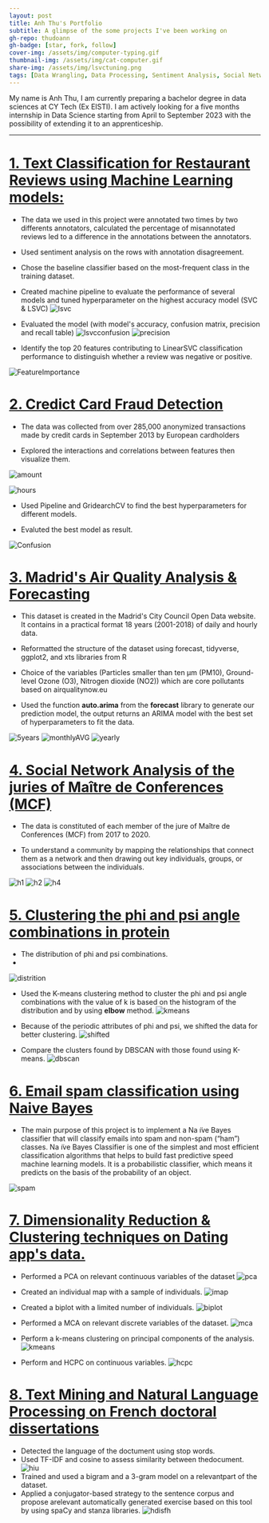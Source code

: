 ```yaml
---
layout: post
title: Anh Thu's Portfolio
subtitle: A glimpse of the some projects I've been working on
gh-repo: thudoann
gh-badge: [star, fork, follow]
cover-img: /assets/img/computer-typing.gif
thumbnail-img: /assets/img/cat-computer.gif
share-img: /assets/img/lsvctuning.png
tags: [Data Wrangling, Data Processing, Sentiment Analysis, Social Network Analysis, Machine Learning, Data Visualization, Dimensionality reduction, Time Series]
---
```


My name is Anh Thu, I am currently preparing a bachelor degree in data sciences at CY Tech (Ex EISTI). I am actively looking for a five months internship in Data Science starting from April to September 2023 with the possibility of extending it to an apprenticeship.


---

# [1. Text Classification for Restaurant Reviews using Machine Learning models:](https://github.com/thudoann/Text-Classification-for-Restaurant-Reviews-using-Machine-Learning-models)

* The data we used in this project were annotated two times by two differents annotators, calculated the percentage of misannotated reviews led to a difference in the annotations between the annotators.

* Used sentiment analysis on the rows with annotation disagreement.

* Chose the baseline classifier based on the most-frequent class in the training dataset.

* Created machine pipeline to evaluate the performance of several models and tuned hyperparameter on the highest accuracy model (SVC & LSVC)
![lsvc](https://raw.githubusercontent.com/thudoann/thudoann.github.io/master/assets/img/lsvctuning.png)

* Evaluated the model (with model's accuracy, confusion matrix, precision and recall table)
![lsvcconfusion](https://raw.githubusercontent.com/thudoann/thudoann.github.io/master/assets/img/lsvcconfusion.png)
![precision](https://raw.githubusercontent.com/thudoann/thudoann.github.io/master/assets/img/precisionrecall.png)

* Identify the top 20 features contributing to LinearSVC classification performance to distinguish whether a review was negative or positive.

![FeatureImportance](https://raw.githubusercontent.com/thudoann/thudoann.github.io/master/assets/img/feature_importance.png)


# [2. Credict Card Fraud Detection](https://github.com/thudoann/CreditCardFraudDetection)

* The data was collected from over 285,000 anonymized transactions made by credit cards in September 2013 by European cardholders

* Explored the interactions and correlations between features then visualize them.

![amount](https://raw.githubusercontent.com/thudoann/CreditCardFraudDetection/main/CreditCardFraud_files/figure-html/unnamed-chunk-13-1.png)

![hours](https://raw.githubusercontent.com/thudoann/CreditCardFraudDetection/main/CreditCardFraud_files/figure-html/unnamed-chunk-15-1.png)

* Used Pipeline and GridearchCV to find the best hyperparameters for different models.

* Evaluted the best model as result.

![Confusion](https://raw.githubusercontent.com/thudoann/CreditCardFraudDetection/main/CreditCardFraud_files/figure-html/Screenshot%202022-11-20%20at%2017.24.04.png)


# [3. Madrid's Air Quality Analysis & Forecasting](https://github.com/thudoann/Madrid-Air-Quality-Analysis-Forecasting)

* This dataset is created in the Madrid's City Council Open Data website. It contains in a practical format 18 years (2001-2018) of daily and hourly data.

* Reformatted the structure of the dataset using forecast, tidyverse, ggplot2, and xts libraries from R

* Choice of the variables (Particles smaller than ten μm (PM10), Ground-level Ozone (O3), Nitrogen dioxide (NO2)) which are core pollutants based on airqualitynow.eu

* Used the function **auto.arima** from the **forecast** library to generate our prediction model, the output returns an ARIMA model with the best set of hyperparameters to fit the data.

![5years](https://raw.githubusercontent.com/thudoann/Madrid-Air-Quality-Analysis-Forecasting/main/plots/forecast_5years.png)
![monthlyAVG](https://raw.githubusercontent.com/thudoann/Madrid-Air-Quality-Analysis-Forecasting/main/plots/monthly_AVG.png)
![yearly](https://raw.githubusercontent.com/thudoann/Madrid-Air-Quality-Analysis-Forecasting/main/plots/yearly_MA.png)

# [4. Social Network Analysis of the juries of Maître de Conferences (MCF)](https://github.com/thudoann/SocialNetworkAnalysis)


* The data is constituted of each member of the jure of Maître de Conferences (MCF) from 2017 to 2020.

* To understand a community by mapping the relationships that connect them as a network and then drawing out key individuals, groups, or associations between the individuals.

![h1](https://raw.githubusercontent.com/thudoann/SocialNetworkAnalysis/main/Screenshot%202022-11-20%20at%2023.27.02.png)
![h2](https://raw.githubusercontent.com/thudoann/SocialNetworkAnalysis/main/Screenshot%202022-11-21%20at%2001.31.49.png)
![h4](https://raw.githubusercontent.com/thudoann/SocialNetworkAnalysis/main/Screenshot%202022-11-20%20at%2023.30.08.png)


# [5. Clustering the phi and psi angle combinations in protein](https://github.com/thudoann/Clustering-the-phi-and-psi-angle-combinations-in-protein)

* The distribution of phi and psi combinations.
*
![distrition](https://raw.githubusercontent.com/thudoann/Clustering-the-phi-and-psi-angle-combinations-in-protein/main/Plots/distribution.png)

* Used the K-means clustering method to cluster the phi and psi angle combinations with the value of k is based on the histogram of the distribution and by using **elbow** method. 
![kmeans](https://raw.githubusercontent.com/thudoann/Clustering-the-phi-and-psi-angle-combinations-in-protein/main/Plots/kmeans.png)

* Because of the periodic attributes of phi and psi, we shifted the data for better clustering.
![shifted](https://raw.githubusercontent.com/thudoann/Clustering-the-phi-and-psi-angle-combinations-in-protein/main/Plots/kmeansf.png)

* Compare the clusters found by DBSCAN with those found using K-means.
![dbscan](https://raw.githubusercontent.com/thudoann/Clustering-the-phi-and-psi-angle-combinations-in-protein/main/Plots/DBscan.png)

# [6. Email spam classification using Naive Bayes](https://github.com/thudoann/Emails-spam-classification-using-Naive-Bayes/edit/main/README.md)


* The main purpose of this project is to implement a Na ̈ıve Bayes classifier that will classify emails into spam and non-spam (“ham”) classes. Na ̈ıve Bayes Classifier is one of the simplest and most efficient classification algorithms that helps to build fast predictive speed machine learning models. It is a probabilistic classifier, which means it predicts on the basis of the probability of an object.

![spam](https://raw.githubusercontent.com/thudoann/Emails-spam-classification-using-Naive-Bayes/main/easy_spam_mnb_4.png)


# [7. Dimensionality Reduction & Clustering techniques on Dating app's data.](https://github.com/thudoann/DimensionalityReduction-Clustering)

* Performed a PCA on relevant continuous variables of the dataset
![pca](https://raw.githubusercontent.com/thudoann/DimensionalityReduction-Clustering/main/Plots/VariablePCA.png)

* Created an individual map with a sample of individuals.
![imap](https://raw.githubusercontent.com/thudoann/DimensionalityReduction-Clustering/main/Plots/Indi.png)

* Created a biplot with a limited number of individuals.
![biplot](https://raw.githubusercontent.com/thudoann/DimensionalityReduction-Clustering/main/Plots/Biplot.png)

* Performed a MCA on relevant discrete variables of the dataset.
![mca](https://raw.githubusercontent.com/thudoann/DimensionalityReduction-Clustering/main/Plots/imca.png)

* Perform a k-means clustering on principal components of the analysis.
![kmeans](https://raw.githubusercontent.com/thudoann/DimensionalityReduction-Clustering/main/Plots/facctor.png)

* Perform and HCPC on continuous variables.
![hcpc](https://raw.githubusercontent.com/thudoann/DimensionalityReduction-Clustering/main/Plots/hhh.png)

# [8. Text Mining and Natural Language Processing on French doctoral dissertations](https://github.com/thudoann/Text-Mining-and-NLP-on-French-doctoral-dissertations)

* Detected the language of the doctument using stop words.
* Used TF-IDF and cosine to assess similarity between thedocument.
![hiu](https://raw.githubusercontent.com/thudoann/Text-Mining-and-NLP-on-French-doctoral-dissertations/main/Screenshot%202022-11-27%20at%2003.37.21.png)
* Trained and used a bigram and a 3-gram model on a relevantpart of the dataset.
* Applied  a  conjugator-based  strategy  to  the  sentence  corpus  and  propose  arelevant automatically generated exercise based on this tool by using spaCy and stanza libraries.
![hdisfh](https://raw.githubusercontent.com/thudoann/Text-Mining-and-NLP-on-French-doctoral-dissertations/main/Screenshot%202022-11-27%20at%2003.42.39.png)


